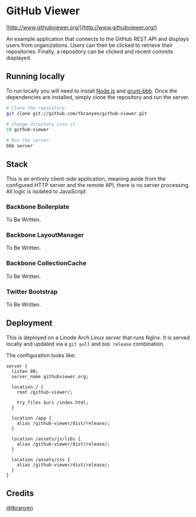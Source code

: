 GitHub Viewer
=============

[http://www.githubviewer.org/](http://www.githubviewer.org/)

An example application that connects to the GitHub REST API and displays
users from organizations.  Users can then be clicked to retrieve their
repositories.  Finally, a repository can be clicked and recent commits
displayed.

## Running locally ##

To run locally you will need to install [Node.js](http://nodejs.org) and
[grunt-bbb](http://github.com/backbone-boilerplate/grunt-bbb).  Once the
dependencies are installed, simply clone the repository and run the server.

``` bash
# Clone the repository.
git clone git://github.com/tbranyen/github-viewer.git

# Change directory into it.
cd github-viewer

# Run the server.
bbb server
```

## Stack ##

This is an entirely client-side application, meaning aside from the configured
HTTP server and the remote API, there is no server processing.  All logic is
isolated to JavaScript.

### Backbone Boilerplate ###

To Be Written.

### Backbone LayoutManager ###

To Be Written.

### Backbone CollectionCache ###

To Be Written.

### Twitter Bootstrap ###

To Be Written.

## Deployment ##

This is deployed on a Linode Arch Linux server that runs Nginx.  It is served
locally and updated via a `git pull` and `bbb release` combination.

The configuration looks like:

``` nginx
server {
  listen 80;
  server_name githubviewer.org;

  location / {
    root /github-viewer/;

    try_files $uri /index.html;
  }

  location /app {
    alias /github-viewer/dist/release/;
  }

  location /assets/js/libs {
    alias /github-viewer/dist/release/;
  }

  location /assets/css {
    alias /github-viewer/dist/release/;
  }
}
```

## Credits ##

[@tbranyen](http://twitter.com/tbranyen)
